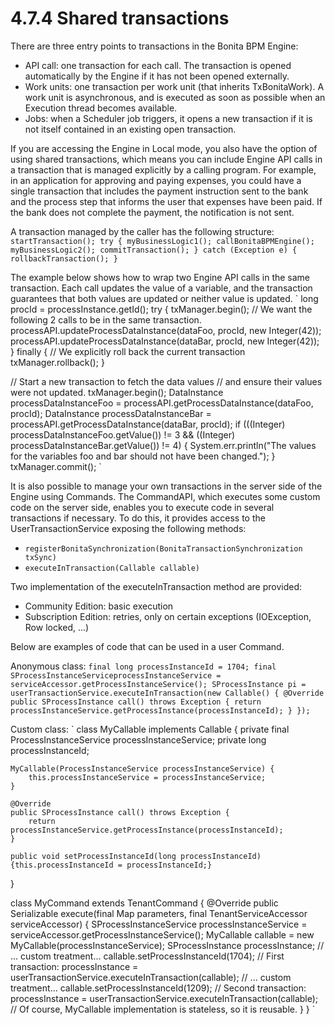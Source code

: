 # 4.7.4 Shared transactions

There are three entry points to transactions in the Bonita BPM Engine:

* API call: one transaction for each call. The transaction is opened automatically by the Engine if it has not been opened externally.
* Work units: one transaction per work unit (that inherits TxBonitaWork). A work unit is asynchronous, and is executed as soon as possible when an Execution thread becomes available.
* Jobs: when a Scheduler job triggers, it opens a new transaction if it is not itself contained in an existing open transaction.

If you are accessing the Engine in Local mode, you also have the option of using shared transactions, which means you can include Engine API calls in a transaction that is managed explicitly by a calling program. 
For example, in an application for approving and paying expenses, you could have a single transaction that includes the payment instruction sent to the bank and the process step that informs the user that expenses have been paid. If the bank does not complete the payment, the notification is not sent.

A transaction managed by the caller has the following structure:
`
startTransaction();
try {
   myBusinessLogic1();
   callBonitaBPMEngine();
   myBusinessLogic2();
   commitTransaction();
} catch (Exception e) {
   rollbackTransaction();
}
`

The example below shows how to wrap two Engine API calls in the same transaction. Each call updates the value of a variable, and the transaction guarantees that both values are updated or neither value is updated.
`
long procId = processInstance.getId();
try {
   txManager.begin();
   // We want the following 2 calls to be in the same transaction.
   processAPI.updateProcessDataInstance(dataFoo, procId, new Integer(42));
   processAPI.updateProcessDataInstance(dataBar, procId, new Integer(42));
} finally {
   // We explicitly roll back the current transaction
   txManager.rollback();
}

// Start a new transaction to fetch the data values 
//   and ensure their values were not updated.
txManager.begin();
DataInstance processDataInstanceFoo = processAPI.getProcessDataInstance(dataFoo, procId);
DataInstance processDataInstanceBar = processAPI.getProcessDataInstance(dataBar, procId);
if (((Integer) processDataInstanceFoo.getValue()) != 3 && ((Integer) processDataInstanceBar.getValue()) != 4) {
   System.err.println("The values for the variables foo and bar should not have been changed.");
}
txManager.commit();
`

It is also possible to manage your own transactions in the server side of the Engine using Commands. 
The CommandAPI, which executes some custom code on the server side, enables you to execute code in several transactions if necessary.
To do this, it provides access to the UserTransactionService exposing the following methods:

* `registerBonitaSynchronization(BonitaTransactionSynchronization txSync)`
* `executeInTransaction(Callable callable)`

Two implementation of the executeInTransaction method are provided:

* Community Edition: basic execution
* Subscription Edition: retries, only on certain exceptions (IOException, Row locked, ...)

Below are examples of code that can be used in a user Command.

Anonymous class:
`
final long processInstanceId = 1704;
final SProcessInstanceServiceprocessInstanceService = serviceAccessor.getProcessInstanceService();
SProcessInstance pi = userTransactionService.executeInTransaction(new Callable() {
	@Override
	public SProcessInstance call() throws Exception {
		return processInstanceService.getProcessInstance(processInstanceId);
	}
});
`

Custom class:
`
class MyCallable implements Callable {
	private final ProcessInstanceService processInstanceService;
	private long processInstanceId;

	MyCallable(ProcessInstanceService processInstanceService) {
		this.processInstanceService = processInstanceService;
	}

	@Override
	public SProcessInstance call() throws Exception {
		return processInstanceService.getProcessInstance(processInstanceId);
	}
	
	public void setProcessInstanceId(long processInstanceId) {this.processInstanceId = processInstanceId;}
}

class MyCommand extends TenantCommand {
	@Override
    public Serializable execute(final Map parameters, final TenantServiceAccessor serviceAccessor) {
		SProcessInstanceService processInstanceService = serviceAccessor.getProcessInstanceService();
		MyCallable callable = new MyCallable(processInstanceService);
		SProcessInstance processInstance;
		// ... custom treatment...
		callable.setProcessInstanceId(1704);
		// First transaction:
		processInstance = userTransactionService.executeInTransaction(callable);
		// ... custom treatment...
		callable.setProcessInstanceId(1209);
		// Second transaction:
		processInstance = userTransactionService.executeInTransaction(callable);
		// Of course, MyCallable implementation is stateless, so it is reusable.
    }
}
`